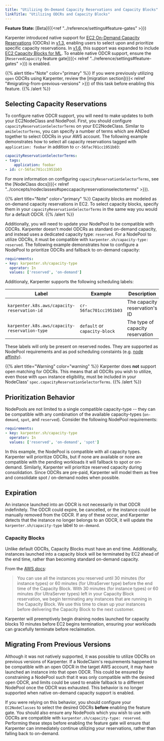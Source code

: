```yaml
---
title: "Utilizing On-Demand Capacity Reservations and Capacity Blocks"
linkTitle: "Utilizing ODCRs and Capacity Blocks"
---
```


<i class="fa-solid fa-circle-info"></i> <b>Feature State: </b> [Beta]({{<ref "../reference/settings#feature-gates" >}})

Karpenter introduced native support for [EC2 On-Demand Capacity Reservations](https://docs.aws.amazon.com/AWSEC2/latest/UserGuide/ec2-capacity-reservations.html)  (ODCRs) in [v1.3](https://github.com/aws/karpenter-provider-aws/releases/tag/v1.3.0), enabling users to select upon and prioritize specific capacity reservations.
In [v1.6](https://github.com/aws/karpenter-provider-aws/releases/tag/v1.6.0), this support was expanded to include [EC2 Capacity Blocks for ML](https://docs.aws.amazon.com/AWSEC2/latest/UserGuide/ec2-capacity-blocks.html).
To enable native ODCR support, ensure the [`ReservedCapacity` feature gate]({{< relref "../reference/settings#feature-gates" >}}) is enabled.

{{% alert title="Note" color="primary" %}}
If you were previously utilizing `open` ODCRs using Karpenter, review the [migration section]({{< relref "#migrating-from-previous-versions" >}}) of this task before enabling this feature.
{{% /alert %}}

## Selecting Capacity Reservations

To configure native ODCR support, you will need to make updates to both your EC2NodeClass and NodePool.
First, you should configure `capacityReservationSelectorTerms` on your EC2NodeClass.
Similar to `amiSelectorTerms`, you can specify a number of terms which are ANDed together to select ODCRs in your AWS account.
The following example demonstrates how to select all capacity reservations tagged with `application: foobar` in addition to `cr-56fac701cc1951b03`:

```yaml
capacityReservationSelectorTerms:
- tags:
    application: foobar
- id: cr-56fac701cc1951b03
```

For more information on configuring `capacityReservationSelectorTerms`, see the [NodeClass docs]({{< relref "../concepts/nodeclasses#speccapacityreservationselectorterms" >}}).

{{% alert title="Note" color="primary" %}}
Capacity blocks are modeled as on-demand capacity reservations in EC2.
To select capacity blocks, specify them in your `capacityReservationSelectorTerms` in the same way you would for a default ODCR.
{{% /alert %}}

Additionally, you will need to update your NodePool to be compatible with ODCRs.
Karpenter doesn't model ODCRs as standard on-demand capacity, and instead uses a dedicated capacity type: `reserved`.
For a NodePool to utilize ODCRs, it must be compatible with `karpenter.sh/capacity-type: reserved`.
The following example demonstrates how to configure a NodePool to prioritize ODCRs and fallback to on-demand capacity:

```yaml
requirements:
- key: karpenter.sh/capacity-type
  operator: In
  values: ['reserved', 'on-demand']
```

Additionaly, Karpenter supports the following scheduling labels:

| Label                                         | Example                       | Description                      |
| --------------------------------------------- | ----------------------------- | -------------------------------- |
| `karpenter.k8s.aws/capacity-reservation-id`   | `cr-56fac701cc1951b03`        | The capacity reservation's ID    |
| `karpenter.k8s.aws/capacity-reservation-type` | `default` or `capacity-block` | The type of capacity reservation |

These labels will only be present on reserved nodes.
They are supported as NodePool requirements and as pod scheduling constaints (e.g. [node affinity](https://kubernetes.io/docs/concepts/scheduling-eviction/assign-pod-node/#node-affinity)).

{{% alert title="Warning" color="warning" %}}
Karpenter does **not** support open matching for ODCRs.
This means that all ODCRs you wish to utilize, even those with `open` instance eligibility, must be included in your NodeClass' `spec.capacityReservationSelectorTerms`.
{{% /alert %}}

## Prioritization Behavior

NodePools are not limited to a single compatible capacity-type -- they can be compatible with any combination of the available capacity-types (`on-demand`, `spot`, and `reserved`).
Consider the following NodePool requirements:

```yaml
requirements:
- key: karpenter.sh/capacity-type
  operator: In
  values: ['reserved', 'on-demand', 'spot']
```

In this example, the NodePool is compatible with all capacity types.
Karpenter will prioritize ODCRs, but if none are available or none are compatible with the pending workloads it will fallback to spot or on-demand.
Similarly, Karpenter will prioritize reserved capacity during consolidation.
Since ODCRs are pre-paid, Karpenter will model them as free and consolidate spot / on-demand nodes when possible.

## Expiration

An instance launched into an ODCR is not necessarily in that ODCR indefinitely.
The ODCR could expire, be cancelled, or the instance could be manually removed from the ODCR.
If any of these occur, and Karpenter detects that the instance no longer belongs to an ODCR, it will update the `karpenter.sh/capacity-type` label to `on-demand`.

### Capacity Blocks

Unlike default ODCRs, Capacity Blocks must have an end time.
Additionally, instances launched into a capacity block will be terminated by EC2 ahead of the end time, rather than becoming standard on-demand capacity.

From the [AWS docs](https://docs.aws.amazon.com/AWSEC2/latest/UserGuide/ec2-capacity-blocks.html):

> You can use all the instances you reserved until 30 minutes (for instance types) or 60 minutes (for UltraServer type) before the end time of the Capacity Block.
> With 30 minutes (for instance types) or 60 minutes (for UltraServer types) left in your Capacity Block reservation, we begin terminating any instances that are running in the Capacity Block.
> We use this time to clean up your instances before delivering the Capacity Block to the next customer.

Karpenter will preemptively begin draining nodes launched for capacity blocks 10 minutes before EC2 begins termination, ensuring your workloads can gracefully terminate before reclaimation.

## Migrating From Previous Versions

Although it was not natively supported, it was possible to utilize ODCRs on previous versions of Karpenter.
If a NodeClaim's requirements happened to be compatible with an open ODCR in the target AWS account, it may have launched an instance into that open ODCR.
This could be ensured by constraining a NodePool such that it was only compatible with the desired open ODCR, and limits could be used to enable fallback to a different NodePool once the ODCR was exhausted.
This behavior is no longer supported when native on-demand capacity support is enabled.

If you were relying on this behavior, you should configure your `EC2NodeClasses` to select the desired ODCRs **before** enabling the feature gate.
You should also ensure any NodePools which you wish to use with ODCRs are compatible with `karpenter.sh/capacity-type: reserved`.
Performing these steps before enabling the feature gate will ensure that Karpenter can immediately continue utilizing your reservations, rather than falling back to on-demand.
